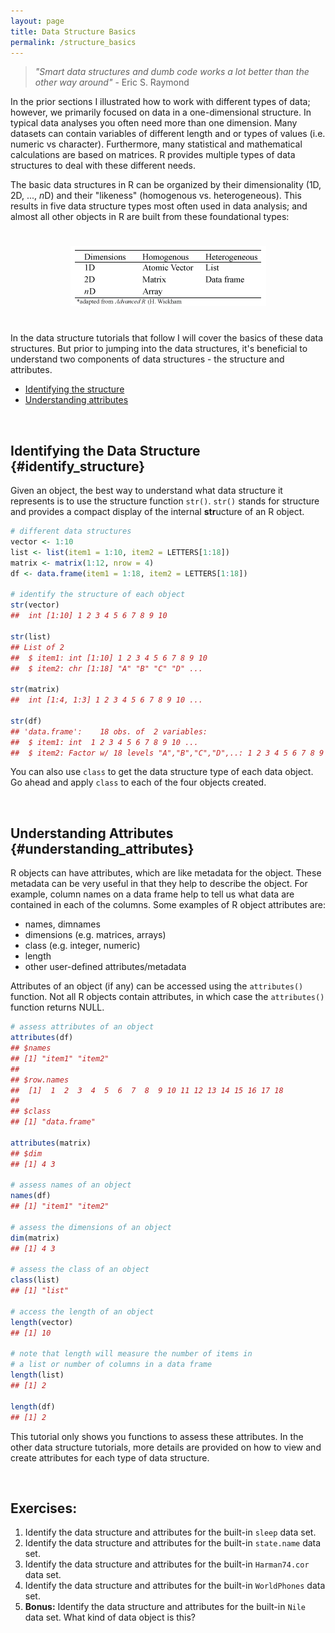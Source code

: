 ```yaml
---
layout: page
title: Data Structure Basics
permalink: /structure_basics
---
```


> *"Smart data structures and dumb code works a lot better than the other way around"* - Eric S. Raymond

In the prior sections I illustrated how to work with different types of data; however, we primarily focused on data in a one-dimensional structure.  In typical data analyses you often need more than one dimension.  Many datasets can contain variables of different length and or types of values (i.e. numeric vs character).  Furthermore, many statistical and mathematical calculations are based on matrices.  R provides multiple types of data structures to deal with these different needs.

The basic data structures in R can be organized by their dimensionality (1D, 2D, ..., *n*D) and their "likeness" (homogenous vs. heterogeneous).  This results in five data structure types most often used in data analysis; and almost all other objects in R are built from these foundational types:

<p>
<center>
<img src="/public/images/r_vocab/data_structure_types.png" alt="Data Structure Types" vspace="25">
</center>  
</p>

In the data structure tutorials that follow I will cover the basics of these data structures.  But prior to jumping into the data structures, it's beneficial to understand two components of data structures - the structure and attributes.  

- [Identifying the structure](#identify_structure)
- [Understanding attributes](#understanding_attributes)


<br>

## Identifying the Data Structure {#identify_structure}
Given an object, the best way to understand what data structure it represents is to use the structure function `str()`.  `str()` stands for structure and provides a compact display of the internal **str**ucture of an R object.


```r
# different data structures
vector <- 1:10
list <- list(item1 = 1:10, item2 = LETTERS[1:18])
matrix <- matrix(1:12, nrow = 4)   
df <- data.frame(item1 = 1:18, item2 = LETTERS[1:18])

# identify the structure of each object
str(vector)
##  int [1:10] 1 2 3 4 5 6 7 8 9 10

str(list)
## List of 2
##  $ item1: int [1:10] 1 2 3 4 5 6 7 8 9 10
##  $ item2: chr [1:18] "A" "B" "C" "D" ...

str(matrix)
##  int [1:4, 1:3] 1 2 3 4 5 6 7 8 9 10 ...

str(df)
## 'data.frame':	18 obs. of  2 variables:
##  $ item1: int  1 2 3 4 5 6 7 8 9 10 ...
##  $ item2: Factor w/ 18 levels "A","B","C","D",..: 1 2 3 4 5 6 7 8 9 10 ...
```

You can also use `class` to get the data structure type of each data object.  Go ahead and apply `class` to each of the four objects created. 

<br>

## Understanding Attributes {#understanding_attributes}
R objects can have attributes, which are like metadata for the object. These metadata can be very useful in that they help to describe the object. For example, column names on a data frame help to tell us what data are contained in each of the columns. Some examples of R object attributes are:

* names, dimnames
* dimensions (e.g. matrices, arrays)
* class (e.g. integer, numeric)
* length
* other user-defined attributes/metadata

Attributes of an object (if any) can be accessed using the `attributes()` function. Not all R objects contain attributes, in which case the `attributes()` function returns NULL.


```r
# assess attributes of an object
attributes(df)
## $names
## [1] "item1" "item2"
## 
## $row.names
##  [1]  1  2  3  4  5  6  7  8  9 10 11 12 13 14 15 16 17 18
## 
## $class
## [1] "data.frame"

attributes(matrix)
## $dim
## [1] 4 3

# assess names of an object
names(df)
## [1] "item1" "item2"

# assess the dimensions of an object
dim(matrix)
## [1] 4 3

# assess the class of an object
class(list)
## [1] "list"

# access the length of an object
length(vector)
## [1] 10

# note that length will measure the number of items in
# a list or number of columns in a data frame
length(list)
## [1] 2

length(df)
## [1] 2
```
This tutorial only shows you functions to assess these attributes.  In the other data structure tutorials, more details are provided on how to view and create attributes for each type of data structure.

<br>

## Exercises:

1. Identify the data structure and attributes for the built-in `sleep` data set.
2. Identify the data structure and attributes for the built-in `state.name` data set.
3. Identify the data structure and attributes for the built-in `Harman74.cor` data set.
4. Identify the data structure and attributes for the built-in `WorldPhones` data set.
5. __Bonus:__ Identify the data structure and attributes for the built-in `Nile` data set.  What kind of data object is this?
